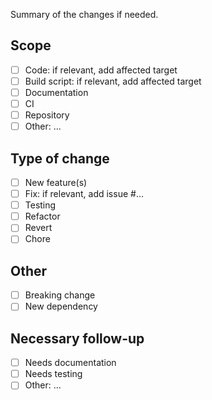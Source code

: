 Summary of the changes if needed.

## Scope

- [ ] Code: if relevant, add affected target
- [ ] Build script: if relevant, add affected target
- [ ] Documentation
- [ ] CI
- [ ] Repository
- [ ] Other: ...

## Type of change

- [ ] New feature(s)
- [ ] Fix: if relevant, add issue #...
- [ ] Testing
- [ ] Refactor
- [ ] Revert
- [ ] Chore

## Other

- [ ] Breaking change
- [ ] New dependency

## Necessary follow-up

- [ ] Needs documentation
- [ ] Needs testing
- [ ] Other: ...
